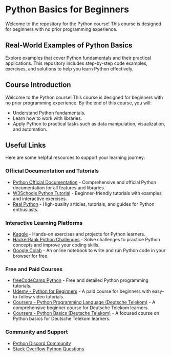 # Python Basics for Beginners

Welcome to the repository for the Python course! This course is designed for beginners with no prior programming experience.

## Real-World Examples of Python Basics

Explore examples that cover Python fundamentals and their practical applications. This repository includes step-by-step code examples, exercises, and solutions to help you learn Python effectively.

## Course Introduction

Welcome to the Python course! This course is designed for beginners with no prior programming experience. By the end of this course, you will:
- Understand Python fundamentals.
- Learn how to work with libraries.
- Apply Python to practical tasks such as data manipulation, visualization, and automation.

## Useful Links

Here are some helpful resources to support your learning journey:

### Official Documentation and Tutorials
- [Python Official Documentation](https://docs.python.org/3/) - Comprehensive and official Python documentation for all features and libraries.
- [W3Schools Python Tutorial](https://www.w3schools.com/python/) - Beginner-friendly tutorials with examples and interactive exercises.
- [Real Python](https://realpython.com/) - High-quality articles, tutorials, and guides for Python enthusiasts.

### Interactive Learning Platforms
- [Kaggle](https://www.kaggle.com/learn/python) - Hands-on exercises and projects for Python learners.
- [HackerRank Python Challenges](https://www.hackerrank.com/domains/tutorials/10-days-of-python) - Solve challenges to practice Python concepts and improve your coding skills.
- [Google Colab](https://colab.research.google.com/) - An online notebook to write and run Python code in your browser for free.

### Free and Paid Courses
- [freeCodeCamp Python](https://www.freecodecamp.org/) - Free and detailed Python programming tutorials.
- [Udemy - Python for Beginners](https://www.udemy.com/course/python-for-beginners-/) - A paid course for beginners with easy-to-follow video tutorials.
- [Coursera - Python Programming Language (Deutsche Telekom)](https://www.coursera.org/programs/deutsche-telekom-learning-program-ddjuh/skills/python-programming-language?collectionId=skill%7Epython-programming-language&productId=i_7JYlNJEeq6NwpG-k58_Q&productType=course&query=python&showMiniModal=true&source=search) - A comprehensive beginner course for Deutsche Telekom learners.
- [Coursera - Python Basics (Deutsche Telekom)](https://www.coursera.org/programs/deutsche-telekom-learning-program-ddjuh/browse?collectionId=&productId=lGfJI2RJEeiXlwpPEKC-GA&productType=course&query=python+basics&showMiniModal=true&source=search) - A focused course on Python basics for Deutsche Telekom learners.

### Community and Support
- [Python Discord Community](https://pythondiscord.com/)
- [Stack Overflow Python Questions](https://stackoverflow.com/questions/tagged/python)
